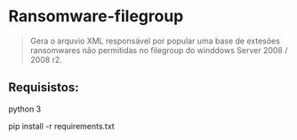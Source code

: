 # Ransomware-filegroup

> Gera o arquvio XML responsável por popular uma base de extesões ransomwares não permitidas no filegroup do winddows Server 2008 / 2008 r2. 

## Requisistos:

  python 3
  
  pip install -r requirements.txt
